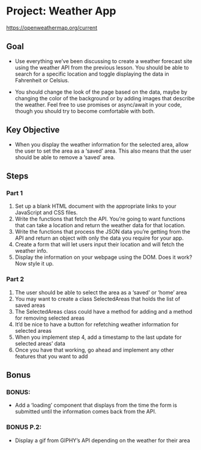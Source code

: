 # Project: Weather App

https://openweathermap.org/current

## Goal

- Use everything we’ve been discussing to create a weather forecast site using the weather API from the previous lesson. You should be able to search for a specific location and toggle displaying the data in Fahrenheit or Celsius.

- You should change the look of the page based on the data, maybe by changing the color of the background or by adding images that describe the weather. Feel free to use promises or async/await in your code, though you should try to become comfortable with both.

## Key Objective

- When you display the weather information for the selected area, allow the user to set the area as a ‘saved’ area. This also means that the user should be able to remove a ‘saved’ area.

## Steps

### Part 1

1. Set up a blank HTML document with the appropriate links to your JavaScript and CSS files.
2. Write the functions that fetch the API. You’re going to want functions that can take a location and return the weather data for that location.
3. Write the functions that process the JSON data you’re getting from the API and return an object with only the data you require for your app.
4. Create a form that will let users input their location and will fetch the weather info.
5. Display the information on your webpage using the DOM.
Does it work? Now style it up.

### Part 2

1. The user should be able to select the area as a ‘saved’ or ‘home’ area
2. You may want to create a class SelectedAreas that holds the list of saved areas
3. The SelectedAreas class could have a method for adding and a method for removing selected areas
4. It’d be nice to have a button for refetching weather information for selected areas
5. When you implement step 4, add a timestamp to the last update for selected areas’ data
6. Once you have that working, go ahead and implement any other features that you want to add

## Bonus

### BONUS: 
- Add a ‘loading’ component that displays from the time the form is submitted until the information comes back from the API.

### BONUS P.2: 
- Display a gif from GIPHY’s API depending on the weather for their area
